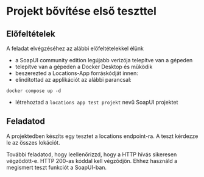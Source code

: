 # Projekt bővítése első teszttel

## Előfeltételek
A feladat elvégzéséhez az alábbi előfeltételekkel élünk
* a SoapUI community edition legújabb verizója telepítve van a gépeden
* telepítve van a gépeden a Docker Desktop és működik
* beszerezted a Locations-App forráskódját innen:
* elindítottad az applikációt az alábbi parancsal:
```
docker compose up -d
```
* létrehoztad a `locations app test projekt` nevű SoapUI projektet

## Feladatod
A projektedben készíts egy tesztet a locations endpoint-ra. A teszt kérdezze le az összes lokációt.

További feladatod, hogy leellenőrizzd, hogy a HTTP hívás sikeresen végződött-e. HTTP 200-as kóddal kell végződjön. Ehhez használd a megismert teszt funkciót a SoapUI-ban.